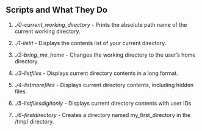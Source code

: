 ## **Scripts and What They Do**

1. *./0-current_working_directory* - Prints the absolute path name of the current working directory.

2. *./1-listit* - Displays the contents list of your current directory.

3. *./2-bring_me_home* - Changes the working directory to the user’s home directory.

4. *./3-listfiles* - Displays current directory contents in a long format.

5. *./4-listmorefiles* - Displays current directory contents, including hidden files.

6. *./5-listfilesdigitonly* - Displays current directory contents with user IDs

7. *./6-firstdirectory* - Creates a directory named my_first_directory in the /tmp/ directory.
